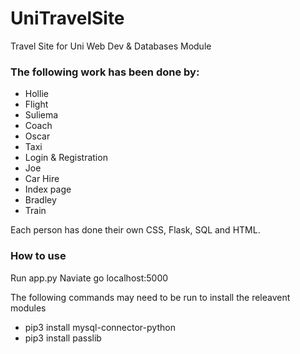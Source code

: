 # UniTravelSite
Travel Site for Uni Web Dev &amp; Databases Module

### The following work has been done by:

* Hollie
 * Flight
* Suliema
 * Coach
* Oscar
 * Taxi
 * Login &amp; Registration
* Joe
 * Car Hire
 * Index page
* Bradley
 * Train

Each person has done their own CSS, Flask, SQL and HTML.

### How to use

Run app.py
Naviate go localhost:5000

The following commands may need to be run to install the releavent modules

* pip3 install mysql-connector-python
* pip3 install passlib